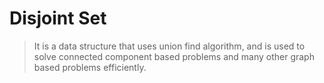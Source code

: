 # Disjoint Set

> It is a data structure that uses union find algorithm, and is used to solve connected component based problems and many other graph based problems efficiently.
